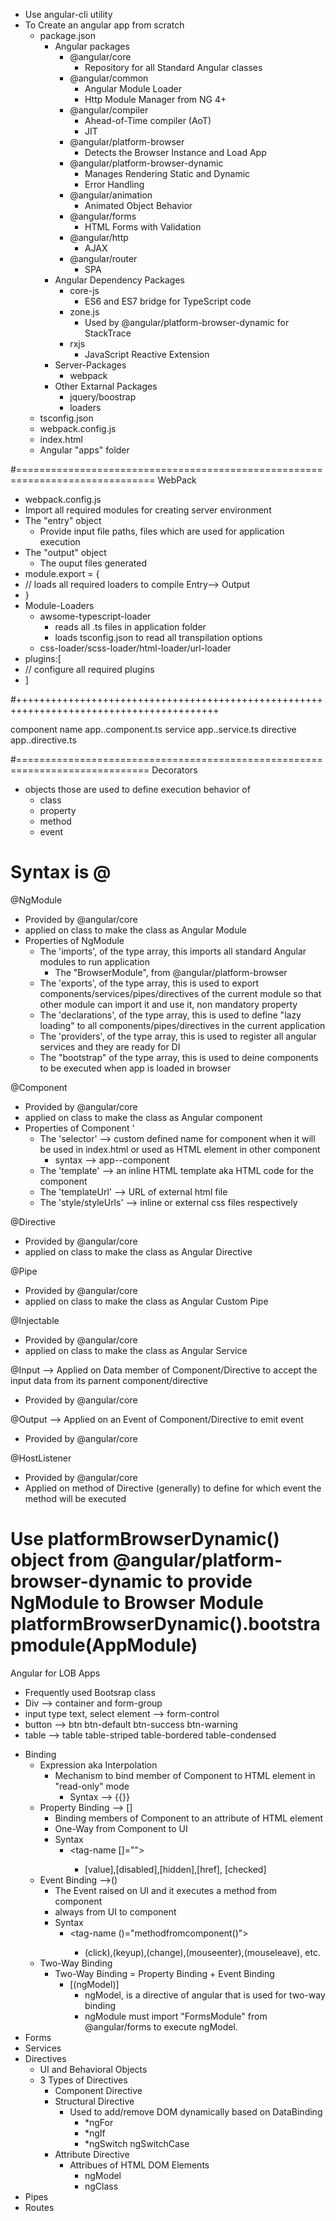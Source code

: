 - Use angular-cli utility
- To Create an angular app from scratch
  - package.json
    - Angular packages
      - @angular/core
        - Repository for all Standard Angular classes
      - @angular/common
        - Angular Module Loader
        - Http Module Manager from NG 4+
      - @angular/compiler
        - Ahead-of-Time compiler (AoT)
        - JIT
      - @angular/platform-browser
        - Detects the Browser Instance and Load App
      - @angular/platform-browser-dynamic
        - Manages Rendering Static and Dynamic
        - Error Handling
      - @angular/animation
        - Animated Object Behavior
      - @angular/forms
        - HTML Forms with Validation
      - @angular/http
        - AJAX
      - @angular/router
        - SPA
    - Angular Dependency Packages
      - core-js
        - ES6 and ES7 bridge for TypeScript code
      - zone.js
        - Used by @angular/platform-browser-dynamic for StackTrace
      - rxjs
        - JavaScript Reactive Extension
    - Server-Packages
      - webpack
    - Other Extarnal Packages
      - jquery/boostrap
      - loaders
  - tsconfig.json
  - webpack.config.js
  - index.html
  - Angular "apps" folder

#==============================================================================
WebPack

- webpack.config.js
- Import all required modules for creating server environment
- The "entry" object
  - Provide input file paths, files which are used for application execution
- The "output" object
  - The ouput files generated
- module.export = {
- // loads all required loaders to compile Entry--> Output
- }
- Module-Loaders
  - awsome-typescript-loader
    - reads all .ts files in application folder
    - loads tsconfig.json to read all transpilation options
  - css-loader/scss-loader/html-loader/url-loader
- plugins:[
- // configure all required plugins
- ]

#+++++++++++++++++++++++++++++++++++++++++++++++++++++++++++++++++++++++++++++++++++++++++

component name
app.<component-name>.component.ts
service
app.<service-name>.service.ts
directive
app.<directive-name>.directive.ts

#=============================================================================
Decorators

- objects those are used to define execution behavior of
  - class
  - property
  - method
  - event

# Syntax is @<DecoratorName>

@NgModule

- Provided by @angular/core
- applied on class to make the class as Angular Module
- Properties of NgModule
  - The 'imports', of the type array, this imports all standard Angular modules to run application
    - The "BrowserModule", from @angular/platform-browser
  - The 'exports', of the type array, this is used to export components/services/pipes/directives of the current module so that other module can import it and use it, non mandatory property
  - The 'declarations', of the type array, this is used to define "lazy loading" to all components/pipes/directives in the current application
  - The 'providers', of the type array, this is used to register all angular services and they are ready for DI
  - The "bootstrap" of the type array, this is used to deine components to be executed when app is loaded in browser

@Component

- Provided by @angular/core
- applied on class to make the class as Angular component
- Properties of Component '
  - The 'selector' --> custom defined name for component when it will be used in index.html or used as HTML element in other component
    - syntax --> app-<component-name>-component
  - The 'template' --> an inline HTML template aka HTML code for the component
  - The 'templateUrl' --> URL of external html file
  - The 'style/styleUrls' --> inline or external css files respectively

@Directive

- Provided by @angular/core
- applied on class to make the class as Angular Directive

@Pipe

- Provided by @angular/core
- applied on class to make the class as Angular Custom Pipe

@Injectable

- Provided by @angular/core
- applied on class to make the class as Angular Service

@Input --> Applied on Data member of Component/Directive to accept the input data from its parnent component/directive

- Provided by @angular/core

@Output --> Applied on an Event of Component/Directive to emit event

- Provided by @angular/core

@HostListener

- Provided by @angular/core
- Applied on method of Directive (generally) to define for which event the method will be executed

Use platformBrowserDynamic() object from @angular/platform-browser-dynamic to provide NgModule to Browser Module
platformBrowserDynamic().bootstrapmodule(AppModule)
============================================================================================================================================================
Angular for LOB Apps

- Frequently used Bootsrap class
- Div --> container and form-group
- input type text, select element --> form-control
- button --> btn btn-default btn-success btn-warning
- table --> table table-striped table-bordered table-condensed

* Binding
  - Expression aka Interpolation
    - Mechanism to bind member of Component to HTML element in "read-only" mode
      - Syntax --> {{<PROPERTY>}}
  - Property Binding --> []
    - Binding members of Component to an attribute of HTML element
    - One-Way from Component to UI
    - Syntax
      - <tag-name [<attaribute>]="<MEMBER-FROM-Component>">
        - [value],[disabled],[hidden],[href], [checked]
  - Event Binding -->()
    - The Event raised on UI and it executes a method from component
    - always from UI to component
    - Syntax
      - <tag-name (<EVENT>)="methodfromcomponent()">
        - (click),(keyup),(change),(mouseenter),(mouseleave), etc.
  - Two-Way Binding
    - Two-Way Binding = Property Binding + Event Binding
      - [(ngModel)]
        - ngModel, is a directive of angular that is used for two-way binding
        - ngModule must import "FormsModule" from @angular/forms to execute ngModel.
* Forms
* Services
* Directives
  - UI and Behavioral Objects
  - 3 Types of Directives
    - Component Directive
    - Structural Directive
      - Used to add/remove DOM dynamically based on DataBinding
        - \*ngFor
        - \*ngIf
        - \*ngSwitch ngSwitchCase
    - Attribute Directive
      - Attribues of HTML DOM Elements
        - ngModel
        - ngClass
* Pipes
* Routes
